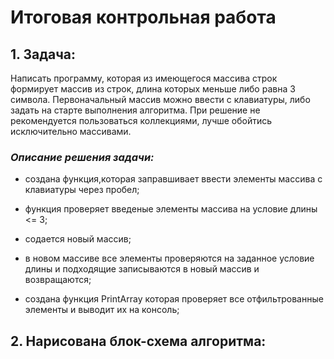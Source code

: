 # Итоговая контрольная рaбота

## 1. Задача:

Написать программу, которая из имеющегося массива строк формирует массив из строк, длина которых меньше либо равна 3 символа. Первоначальный массив можно ввести с клавиатуры, либо задать на старте выполнения алгоритма. При решение не рекомендуется пользоваться коллекциями, лучше обойтись исключительно массивами.

### *Описание решения задачи:*

* создана функция,которая заправшивает ввести элементы массива с клавиатуры через пробел;

* функция проверяет введеные элементы массива на условие длины <= 3;

* содается новый массив;

* в новом массиве все элементы проверяются на заданное условие длины и подходящие записываются в новый массив и возвращаются;

* создана функция PrintArray которая проверяет все отфильтрованные элементы и выводит их на консоль;

## 2. Нарисована блок-схема алгоритма:
